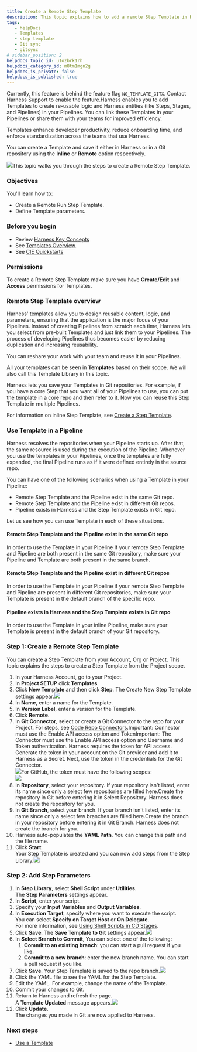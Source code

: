 ```yaml
---
title: Create a Remote Step Template
description: This topic explains how to add a remote Step Template in Harness.
tags: 
   - helpDocs
   - Templates
   - step template
   - Git sync
   - gitsync
# sidebar_position: 2
helpdocs_topic_id: u1ozbrk1rh
helpdocs_category_id: m8tm1mgn2g
helpdocs_is_private: false
helpdocs_is_published: true
---
```


Currently, this feature is behind the feature flag `NG_TEMPLATE_GITX`. Contact Harness Support to enable the feature.​Harness enables you to add Templates to create re-usable logic and Harness entities (like Steps, Stages, and Pipelines) in your Pipelines. You can link these Templates in your Pipelines or share them with your teams for improved efficiency.

Templates enhance developer productivity, reduce onboarding time, and enforce standardization across the teams that use Harness.

You can create a Template and save it either in Harness or in a Git repository using the **Inline** or **Remote** option respectively.

![](https://files.helpdocs.io/kw8ldg1itf/articles/u1ozbrk1rh/1663232015461/screenshot-2022-09-15-at-2-23-18-pm.png)This topic walks you through the steps to create a Remote Step Template.

### Objectives

You'll learn how to: 

* Create a Remote Run Step Template.​
* Define Template parameters.​

### Before you begin

* Review [Harness Key Concepts](/article/4o7oqwih6h-harness-key-concepts)
* See [Templates Overview](/article/6tl8zyxeol-template).
* See [CIE Quickstarts](/article/x0d77ktjw8-ci-pipeline-quickstart)

### Permissions

To create a Remote Step Template make sure you have **Create/Edit** and **Access** permissions for Templates.

### Remote Step Template overview

Harness' templates allow you to design reusable content, logic, and parameters, ensuring that the application is the major focus of your Pipelines.​ Instead of creating Pipelines from scratch each time, Harness lets you select from pre-built Templates and just link them to your Pipelines. The process of developing Pipelines thus becomes easier by reducing duplication and increasing reusability.

You can reshare your work with your team and reuse it in your Pipelines.​

All your templates can be seen in **Templates** based on their scope. ​We will also call this Template Library in this topic.

Harness lets you save your Templates in Git repositories.​ For example, if you have a core Step that you want all of your Pipelines to use, you can put the template in a core repo and then refer to it. Now you can reuse this Step Template in multiple Pipelines.

For information on inline Step Template, see [Create a Step Template](/article/99y1227h13-run-step-template-quickstart).

### Use Template in a Pipeline

Harness resolves the repositories when your Pipeline starts up. After that, the same resource is used during the execution of the Pipeline. Whenever you use the templates in your Pipelines, once the templates are fully expanded, the final Pipeline runs as if it were defined entirely in the source repo.​

You can have one of the following scenarios when using a Template in your Pipeline:

* Remote Step Template and the Pipeline exist in the same Git repo.
* Remote Step Template and the Pipeline exist in different Git repos.
* Pipeline exists in Harness and the Step Template exists in Git repo.

Let us see how you can use Template in each of these situations.

#### Remote Step Template and the Pipeline exist in the same Git repo

In order to use the Template in your Pipeline if your remote Step Template and Pipeline are both present in the same Git repository, make sure your Pipeline and Template are both present in the same branch.​

#### Remote Step Template and the Pipeline exist in different Git repos

In order to use the Template in your Pipeline if your remote Step Template and Pipeline are present in different Git repositories,​ make sure your Template is present in the default branch of the specific repo.

#### Pipeline exists in Harness and the Step Template exists in Git repo

In order to use the Template in your inline Pipeline​, make sure your Template is present in the default branch of your Git repository.

### Step 1: Create a Remote Step Template

You can create a Step Template from your Account, Org or Project. This topic explains the steps to create a Step Template from the Project scope.

1. In your Harness Account, go to your Project.
2. In **Project SETUP** click **Templates**.
3. Click **New Template** and then click **Step**. The Create New Step Template settings appear.![](https://files.helpdocs.io/kw8ldg1itf/articles/u1ozbrk1rh/1663250028445/screenshot-2022-09-15-at-7-23-18-pm.png)
4. In **Name**, enter a name for the Template.
5. In **Version Label**, enter a version for the Template.
6. Click **Remote**.
7. In **Git Connector**, select or create a Git Connector to the repo for your Project. For steps, see [Code Repo Connectors](/category/xyexvcc206-ref-source-repo-provider).Important: Connector must use the Enable API access option and TokenImportant: The Connector must use the Enable API access option and Username and Token authentication. Harness requires the token for API access. Generate the token in your account on the Git provider and add it to Harness as a Secret. Next, use the token in the credentials for the Git Connector.​​  
![](https://files.helpdocs.io/kw8ldg1itf/articles/u1ozbrk1rh/1663252233961/screenshot-2022-09-15-at-7-59-53-pm.png)For GitHub, the token must have the following scopes:​  
![](https://files.helpdocs.io/kw8ldg1itf/articles/u1ozbrk1rh/1663252319142/screenshot-2022-09-15-at-8-01-11-pm.png)
8. In **Repository**, select your repository. If your repository isn't listed, enter its name since only a select few repositories are filled here.​Create the repository in Git before entering it in Select Repository. Harness does not create the repository for you.
9. In **Git Branch**, select your branch. If your branch isn't listed, enter its name since only a select few branches are filled here.​Create the branch in your repository before entering it in Git Branch. Harness does not create the branch for you.​
10. Harness auto-populates the **YAML Path**. You can change this path and the file name.
11. Click **Start**.​  
Your Step Template is created and you can now add steps from the Step Library.![](https://files.helpdocs.io/kw8ldg1itf/articles/u1ozbrk1rh/1663501019521/screenshot-2022-09-18-at-5-05-34-pm.png)

### Step 2: Add Step Parameters

1. In **Step Library**, select **Shell Script** under **Utilities**.  
The **Step Parameters** settings appear.​
2. ​In **Script**, enter your script.
3. Specify your **Input** **Variables** and **Output** **Variables**.
4. In **Execution Target**,​ specify where you want to execute the script.  
You can select **Specify on Target Host** or **On Delegate**.  
For more information, see [Using Shell Scripts in CD Stages](/article/k5lu0u6i1i-using-shell-scripts).
5. Click **Save**. The **Save Template to Git** settings appear.![](https://files.helpdocs.io/kw8ldg1itf/articles/u1ozbrk1rh/1663561128033/screenshot-2022-09-19-at-9-48-20-am.png)
6. In **Select Branch to Commit**, You can select one of the following:
	1. **Commit to an existing branch**: you can start a pull request if you like.​
	2. **Commit to a new branch**:​ enter the new branch name. You can start a pull request if you like.
7. Click **Save**. Your Step Template is saved to the repo branch.​![](https://files.helpdocs.io/kw8ldg1itf/articles/u1ozbrk1rh/1663562206873/screenshot-2022-09-19-at-10-05-54-am.png)
8. Click the YAML file to see the YAML for the Step Template.
9. Edit the YAML. For example, change the name of the Template.​
10. Commit your changes to Git.​
11. Return to Harness and refresh the page.​​  
A **Template Updated** message appears.![](https://files.helpdocs.io/kw8ldg1itf/articles/u1ozbrk1rh/1663562359655/screenshot-2022-09-19-at-10-08-26-am.png)
12. Click **Update**.  
The changes you made in Git are now applied to Harness.​​

### Next steps

* [Use a Template](/article/1re7pz9bj8-use-a-template)


